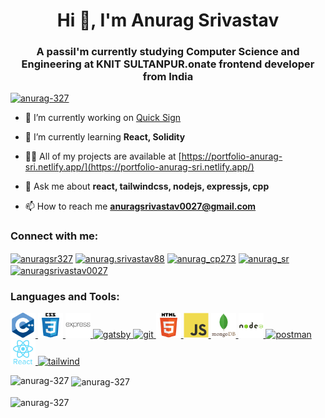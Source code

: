 <h1 align="center">Hi 👋, I'm Anurag Srivastav</h1>
<h3 align="center">A passiI'm currently studying Computer Science and Engineering at KNIT SULTANPUR.onate frontend developer from India</h3>

<p align="left"> <a href="https://github.com/ryo-ma/github-profile-trophy"><img src="https://github-profile-trophy.vercel.app/?username=anurag-327" alt="anurag-327" /></a> </p>

- 🔭 I’m currently working on [Quick Sign](https://github.com/anurag-327/QuickSign)

- 🌱 I’m currently learning **React, Solidity**

- 👨‍💻 All of my projects are available at [https://portfolio-anurag-sri.netlify.app/](https://portfolio-anurag-sri.netlify.app/)

- 💬 Ask me about **react, tailwindcss, nodejs, expressjs, cpp**

- 📫 How to reach me **anuragsrivastav0027@gmail.com**

<h3 align="left">Connect with me:</h3>
<p align="left">
<a href="https://linkedin.com/in/anuragsr327" target="blank"><img align="center" src="https://raw.githubusercontent.com/rahuldkjain/github-profile-readme-generator/master/src/images/icons/Social/linked-in-alt.svg" alt="anuragsr327" height="30" width="40" /></a>
<a href="https://instagram.com/anurag.srivastav88" target="blank"><img align="center" src="https://raw.githubusercontent.com/rahuldkjain/github-profile-readme-generator/master/src/images/icons/Social/instagram.svg" alt="anurag.srivastav88" height="30" width="40" /></a>
<a href="https://www.codechef.com/users/anurag_cp273" target="blank"><img align="center" src="https://cdn.jsdelivr.net/npm/simple-icons@3.1.0/icons/codechef.svg" alt="anurag_cp273" height="30" width="40" /></a>
<a href="https://www.leetcode.com/anurag_sr" target="blank"><img align="center" src="https://raw.githubusercontent.com/rahuldkjain/github-profile-readme-generator/master/src/images/icons/Social/leet-code.svg" alt="anurag_sr" height="30" width="40" /></a>
<a href="https://auth.geeksforgeeks.org/user/anuragsrivastav0027" target="blank"><img align="center" src="https://raw.githubusercontent.com/rahuldkjain/github-profile-readme-generator/master/src/images/icons/Social/geeks-for-geeks.svg" alt="anuragsrivastav0027" height="30" width="40" /></a>
</p>

<h3 align="left">Languages and Tools:</h3>
<p align="left"> <a href="https://www.w3schools.com/cpp/" target="_blank" rel="noreferrer"> <img src="https://raw.githubusercontent.com/devicons/devicon/master/icons/cplusplus/cplusplus-original.svg" alt="cplusplus" width="40" height="40"/> </a> <a href="https://www.w3schools.com/css/" target="_blank" rel="noreferrer"> <img src="https://raw.githubusercontent.com/devicons/devicon/master/icons/css3/css3-original-wordmark.svg" alt="css3" width="40" height="40"/> </a> <a href="https://expressjs.com" target="_blank" rel="noreferrer"> <img src="https://raw.githubusercontent.com/devicons/devicon/master/icons/express/express-original-wordmark.svg" alt="express" width="40" height="40"/> </a> <a href="https://www.gatsbyjs.com/" target="_blank" rel="noreferrer"> <img src="https://www.vectorlogo.zone/logos/gatsbyjs/gatsbyjs-icon.svg" alt="gatsby" width="40" height="40"/> </a> <a href="https://git-scm.com/" target="_blank" rel="noreferrer"> <img src="https://www.vectorlogo.zone/logos/git-scm/git-scm-icon.svg" alt="git" width="40" height="40"/> </a> <a href="https://www.w3.org/html/" target="_blank" rel="noreferrer"> <img src="https://raw.githubusercontent.com/devicons/devicon/master/icons/html5/html5-original-wordmark.svg" alt="html5" width="40" height="40"/> </a> <a href="https://developer.mozilla.org/en-US/docs/Web/JavaScript" target="_blank" rel="noreferrer"> <img src="https://raw.githubusercontent.com/devicons/devicon/master/icons/javascript/javascript-original.svg" alt="javascript" width="40" height="40"/> </a> <a href="https://www.mongodb.com/" target="_blank" rel="noreferrer"> <img src="https://raw.githubusercontent.com/devicons/devicon/master/icons/mongodb/mongodb-original-wordmark.svg" alt="mongodb" width="40" height="40"/> </a> <a href="https://nodejs.org" target="_blank" rel="noreferrer"> <img src="https://raw.githubusercontent.com/devicons/devicon/master/icons/nodejs/nodejs-original-wordmark.svg" alt="nodejs" width="40" height="40"/> </a> <a href="https://postman.com" target="_blank" rel="noreferrer"> <img src="https://www.vectorlogo.zone/logos/getpostman/getpostman-icon.svg" alt="postman" width="40" height="40"/> </a> <a href="https://reactjs.org/" target="_blank" rel="noreferrer"> <img src="https://raw.githubusercontent.com/devicons/devicon/master/icons/react/react-original-wordmark.svg" alt="react" width="40" height="40"/> </a> <a href="https://tailwindcss.com/" target="_blank" rel="noreferrer"> <img src="https://www.vectorlogo.zone/logos/tailwindcss/tailwindcss-icon.svg" alt="tailwind" width="40" height="40"/> </a> </p>

<p><img align="left" src="https://github-readme-stats.vercel.app/api/top-langs?username=anurag-327&show_icons=true&locale=en&layout=compact" alt="anurag-327" /></p>

<p>&nbsp;<img align="center" src="https://github-readme-stats.vercel.app/api?username=anurag-327&show_icons=true&locale=en" alt="anurag-327" /></p>

<p><img align="center" src="https://github-readme-streak-stats.herokuapp.com/?user=anurag-327&" alt="anurag-327" /></p>
